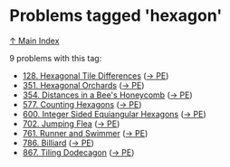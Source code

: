# Problems tagged 'hexagon'

[↑ Main Index](../README.md)

9 problems with this tag:

- [128. Hexagonal Tile Differences](../problems/128.md) ([→ PE](https://projecteuler.net/problem=128))
- [351. Hexagonal Orchards](../problems/351.md) ([→ PE](https://projecteuler.net/problem=351))
- [354. Distances in a Bee's Honeycomb](../problems/354.md) ([→ PE](https://projecteuler.net/problem=354))
- [577. Counting Hexagons](../problems/577.md) ([→ PE](https://projecteuler.net/problem=577))
- [600. Integer Sided Equiangular Hexagons](../problems/600.md) ([→ PE](https://projecteuler.net/problem=600))
- [702. Jumping Flea](../problems/702.md) ([→ PE](https://projecteuler.net/problem=702))
- [761. Runner and Swimmer](../problems/761.md) ([→ PE](https://projecteuler.net/problem=761))
- [786. Billiard](../problems/786.md) ([→ PE](https://projecteuler.net/problem=786))
- [867. Tiling Dodecagon](../problems/867.md) ([→ PE](https://projecteuler.net/problem=867))
